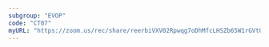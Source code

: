 ```yaml
---
subgroup: "EVOP"
code: "CT07"
myURL: "https://zoom.us/rec/share/reerbiVXV02Rpwqg7oDhMfcLHSZb65W1rGVtOJLTnMhyVmtkWOP92WQgVm8sHZNW.YkB7Eo6mfSi60NxX?startTime=1623878116000"
---
```

